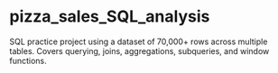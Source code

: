 # pizza_sales_SQL_analysis
SQL practice project using a dataset of 70,000+ rows across multiple tables. Covers querying, joins, aggregations, subqueries, and window functions.
